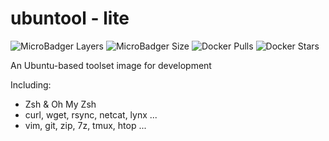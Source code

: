 # ubuntool - lite

![MicroBadger Layers](https://img.shields.io/microbadger/layers/an63/ubuntool-lite?style=flat-square) ![MicroBadger Size](https://img.shields.io/microbadger/image-size/an63/ubuntool-lite?style=flat-square) ![Docker Pulls](https://img.shields.io/docker/pulls/an63/ubuntool-lite?style=flat-square) ![Docker Stars](https://img.shields.io/docker/stars/an63/ubuntool-lite?style=flat-square)

An Ubuntu-based toolset image for development

Including:

* Zsh & Oh My Zsh
* curl, wget, rsync, netcat, lynx ...
* vim, git, zip, 7z, tmux, htop ...
